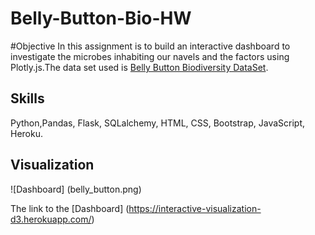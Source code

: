# Belly-Button-Bio-HW
#Objective
In this assignment is to build an interactive dashboard  to investigate the microbes inhabiting our navels and the factors using Plotly.js.The data set used is [Belly Button Biodiversity DataSet](http://robdunnlab.com/projects/belly-button-biodiversity/).

## Skills
Python,Pandas, Flask, SQLalchemy, HTML, CSS, Bootstrap, JavaScript, Heroku.

## Visualization

![Dashboard] (belly_button.png)

The link to the [Dashboard] (https://interactive-visualization-d3.herokuapp.com/)
